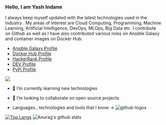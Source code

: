 ### Hello, I am Yash Indane
I always keep myself updated with the latest technologies used in the industry . My areas of interest are Cloud Computing, Programming, Machine Learning, Artificial Intelligence, DevOps, MLOps, Big Data etc. I contribute on Github as well as I have also contributed various roles on Ansible Galaxy and container images on Docker Hub.

- [Ansible Galaxy Profile](https://galaxy.ansible.com/my-content/namespaces)
- [Docker Hub Profile](https://hub.docker.com/repositories)
- [HackerRank Profile](https://www.hackerrank.com/yashindane46)
- [DEV Profile](https://dev.to/yashindane)
- [PyPi Profile](https://pypi.org/user/yashindane/)

![](https://www.codewars.com/users/Yash%20Indane/badges/small)

<!--
**YashIndane/YashIndane** is a ✨ _special_ ✨ repository because its `README.md` (this file) appears on your GitHub profile.-->

- 🌱 I’m currently learning new technologies
- 👯 I’m looking to collaborate on open source projects

- Languages , technologies and tools that I know ->
![github-logos](https://user-images.githubusercontent.com/53041219/213360896-79c5060c-e881-47b2-b889-c0f838426d86.png)


[![Top Langs](https://bellomia-readme-stats.vercel.app/api/top-langs/?username=YashIndane&theme=dracula)](https://github.com/anuraghazra/github-readme-stats)
![Anurag's github stats](https://bellomia-readme-stats.vercel.app/api?username=YashIndane&show_icons=true&theme=dracula&include_all_commits=true&hide=issues&line_height=48)
